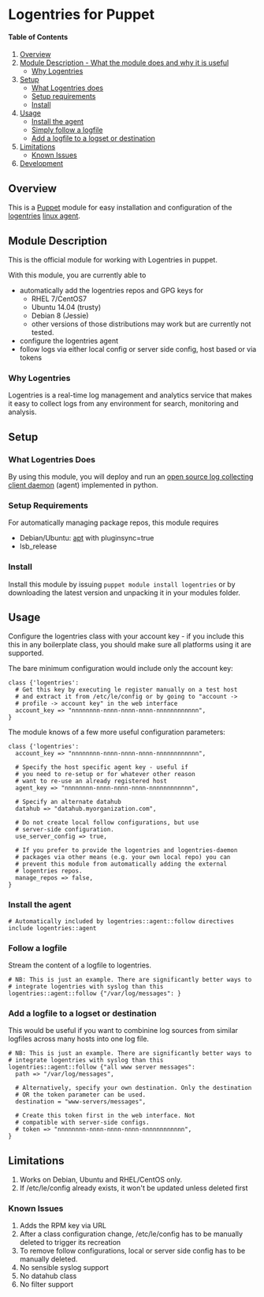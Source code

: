 # Logentries for Puppet

#### Table of Contents

1. [Overview](#overview)
2. [Module Description - What the module does and why it is useful](#module-description)
    * [Why Logentries](#why-logentries)
3. [Setup](#setup)
    * [What Logentries does](#what-logentries-does)
    * [Setup requirements](#setup-requirements)
    * [Install](#install)
4. [Usage](#usage)
    * [Install the agent](#install-the-agent)
    * [Simply follow a logfile](#follow-a-logfile)
    * [Add a logfile to a logset or destination](#Add-a-logfile-to-a-logset-or-destination)
6. [Limitations](#limitations)
    * [Known Issues](#known-issues)
7. [Development](#development)

## Overview

This is a [Puppet](http://docs.puppetlabs.com/) module for easy installation
and configuration of the [logentries](|https://logentries.com)
[linux agent](https://logentries.com/doc/linux-agent/).

## Module Description

This is the official module for working with Logentries in puppet.

With this module, you are currently able to
 * automatically add the logentries repos and GPG keys for
   * RHEL 7/CentOS7
   * Ubuntu 14.04 (trusty)
   * Debian 8 (Jessie)
   * other versions of those distributions may work but are currently not tested.
 * configure the logentries agent
 * follow logs via either local config or server side config, host based or via tokens

### Why Logentries

Logentries is a real-time log management and analytics service that makes
it easy to collect logs from any environment for search, monitoring and analysis.

## Setup

### What Logentries Does

By using this module, you will deploy and run an [open source log collecting client daemon](https://github.com/logentries/le)
(agent) implemented in python.

### Setup Requirements

For automatically managing package repos, this module requires
 * Debian/Ubuntu: [apt](https://forge.puppetlabs.com/puppetlabs/apt) with pluginsync=true
 * lsb_release

### Install

Install this module by issuing `puppet module install logentries` or by
downloading the latest version and unpacking it in your modules folder.

## Usage

Configure the logentries class with your account key - if you include this
this in any boilerplate class, you should make sure all platforms using it
are supported.

The bare minimum configuration would include only the account key:

~~~puppet
class {'logentries':
  # Get this key by executing le register manually on a test host
  # and extract it from /etc/le/config or by going to "account -> 
  # profile -> account key" in the web interface
  account_key => "nnnnnnnn-nnnn-nnnn-nnnn-nnnnnnnnnnnn",
}
~~~

The module knows of a few more useful configuration parameters:

~~~puppet
class {'logentries':
  account_key => "nnnnnnnn-nnnn-nnnn-nnnn-nnnnnnnnnnnn",

  # Specify the host specific agent key - useful if 
  # you need to re-setup or for whatever other reason
  # want to re-use an already registered host
  agent_key => "nnnnnnnn-nnnn-nnnn-nnnn-nnnnnnnnnnnn",
  
  # Specify an alternate datahub
  datahub => "datahub.myorganization.com",
  
  # Do not create local follow configurations, but use
  # server-side configuration.
  use_server_config => true,
  
  # If you prefer to provide the logentries and logentries-daemon
  # packages via other means (e.g. your own local repo) you can
  # prevent this module from automatically adding the external
  # logentries repos.
  manage_repos => false, 
}
~~~


### Install the agent

~~~puppet
# Automatically included by logentries::agent::follow directives
include logentries::agent
~~~

### Follow a logfile

Stream the content of a logfile to logentries.

~~~puppet
# NB: This is just an example. There are significantly better ways to 
# integrate logentries with syslog than this
logentries::agent::follow {"/var/log/messages": }
~~~

### Add a logfile to a logset or destination

This would be useful if you want to combinine log sources
from similar logfiles across many hosts into one log file.

~~~puppet
# NB: This is just an example. There are significantly better ways to 
# integrate logentries with syslog than this
logentries::agent::follow {"all www server messages":
  path => "/var/log/messages",
 
  # Alternatively, specify your own destination. Only the destination
  # OR the token parameter can be used.
  destination = "www-servers/messages",

  # Create this token first in the web interface. Not
  # compatible with server-side configs.
  # token => "nnnnnnnn-nnnn-nnnn-nnnn-nnnnnnnnnnnn",
}
~~~

## Limitations

1. Works on Debian, Ubuntu and RHEL/CentOS only.
2. If /etc/le/config already exists, it won't be updated unless deleted first

### Known Issues

1. Adds the RPM key via URL
2. After a class configuration change, /etc/le/config has to be manually deleted to trigger its recreation
3. To remove follow configurations, local or server side config has to be manually deleted.
4. No sensible syslog support
5. No datahub class
6. No filter support
